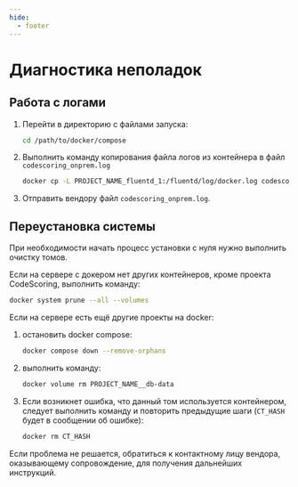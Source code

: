 ```yaml
---
hide:
  - footer
---
```

# Диагностика неполадок

## Работа с логами

1. Перейти в директорию с файлами запуска:

    ```bash linenums="1"
    cd /path/to/docker/compose
    ```

2. Выполнить команду копирования файла логов из контейнера в файл `codescoring_onprem.log`

    ```bash linenums="2"
    docker cp -L PROJECT_NAME_fluentd_1:/fluentd/log/docker.log codescoring_onprem.log
    ```

3. Отправить вендору файл `codescoring_onprem.log`.

## Переустановка системы

При необходимости начать процесс установки с нуля нужно выполнить очистку томов.

Если на сервере с докером нет других контейнеров, кроме проекта CodeScoring, выполнить команду:

  ```bash
  docker system prune --all --volumes
  ```

Если на сервере есть ещё другие проекты на docker:

1. остановить docker compose:

    ```bash linenums="1"
    docker compose down --remove-orphans
    ```

2. выполнить команду:

    ```bash linenums="2"
    docker volume rm PROJECT_NAME__db-data
    ```

3. Если возникнет ошибка, что данный том используется контейнером, следует выполнить команду и повторить предыдущие шаги (`CT_HASH` будет в сообщении об ошибке):

    ```bash linenums="3"
    docker rm CT_HASH
    ```

Если проблема не решается, обратиться к контактному лицу вендора, оказывающему сопровождение, для получения дальнейших инструкций.

